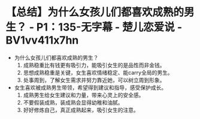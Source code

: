 # 【总结】为什么女孩儿们都喜欢成熟的男生？ - P1：135-无字幕 - 楚儿恋爱说 - BV1vv411x7hn

-   为什么女孩儿们都喜欢成熟的男生？
    1.  成熟稳重比有钱更有吸引力，能吸引女生的是品性而非金钱。
    2.  思想成熟稳重是关键，女生喜欢情绪稳定、能carry全局的男生。
    3.  处事周到，了解女生需求并努力靠近她，可以树立周到形象。
-   女生喜欢被成熟男生带领，希望得到建议和指导，感受保护成长。
    1.  成熟男生给女生建议和力量，带来心灵上的安全感。
    2.  不要假装成熟，装成熟会显得幼稚和油腻。
    3.  好好修炼自己，真正成熟起来，吸引女生的注意。